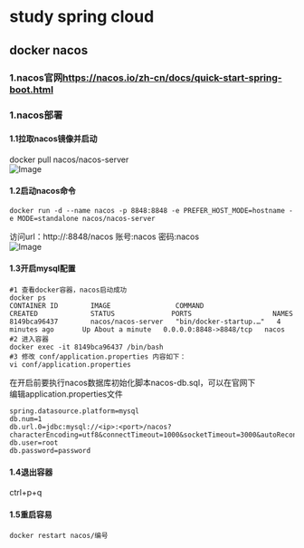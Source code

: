 # study spring cloud  
## docker nacos  
### 1.nacos官网<https://nacos.io/zh-cn/docs/quick-start-spring-boot.html>   
### 1.nacos部署  
#### 1.1拉取nacos镜像并启动  
docker pull nacos/nacos-server  
![Image](https://github.com/lxg6370592/lxg_study_cloud/blob/main/Image/2022051911082451.png?raw=true)  
#### 1.2启动nacos命令  
````
docker run -d --name nacos -p 8848:8848 -e PREFER_HOST_MODE=hostname -e MODE=standalone nacos/nacos-server
````
访问url：http://:8848/nacos 账号:nacos 密码:nacos  
![Image](https://github.com/lxg6370592/lxg_study_cloud/blob/main/Image/2022051911082452.png?raw=true)  
#### 1.3开启mysql配置  
````
#1 查看docker容器，nacos启动成功
docker ps
CONTAINER ID        IMAGE                COMMAND                  CREATED             STATUS              PORTS                    NAMES
8149bca96437        nacos/nacos-server   "bin/docker-startup.…"   4 minutes ago       Up About a minute   0.0.0.0:8848->8848/tcp   nacos
#2 进入容器
docker exec -it 8149bca96437 /bin/bash
#3 修改 conf/application.properties 内容如下：
vi conf/application.properties
````
在开启前要执行nacos数据库初始化脚本nacos-db.sql，可以在官网下  
编辑application.properties文件  
````
spring.datasource.platform=mysql
db.num=1
db.url.0=jdbc:mysql://<ip>:<port>/nacos?characterEncoding=utf8&connectTimeout=1000&socketTimeout=3000&autoReconnect=true
db.user=root
db.password=password
````
#### 1.4退出容器  
ctrl+p+q  
#### 1.5重启容易  
````
docker restart nacos/编号
````
